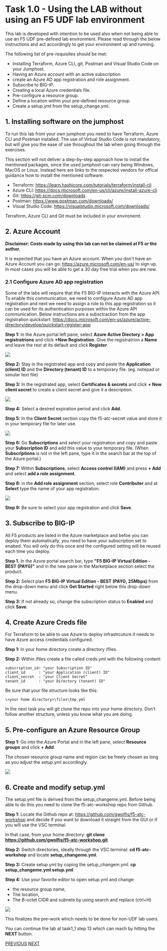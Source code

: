 # Task 1.0 - Using the LAB without using an F5 UDF lab environment

This lab is developed with intention to be used also when not being able to use an F5 UDF pre-defined lab environment. Please read through the below instructions and act accordingly to get your environment up and running.

The following list of pre-requisites should be met:
 * Installing Terraform, Azure CLI, git, Postman and Visual Studio Code on your Jumphost.
 * Having an Azure account with an active subscription
 * create an Azure AD app registration and role assignment.
 * Subscribe to BIG-IP.
 * Creating a local Azure credentials file. 
 * Pre-configure a resource group.
 * Define a location within your pre-defined resource group.
 * Create a setup.yml from the setup_change.yml.

## 1. Installing software on the jumphost

To run this lab from your own jumphost you need to have Terraform, Azure CLI and Postman installed. The use of Virtual Studio Code is not mandatory, but will give you the ease of use throughout the lab when going through the exercises.

This section will not deliver a step-by-step approach how to install the mentioned packages, since the used jumphost can vary being Windows, MacOS or Linux. Instead here are links to the respected vendors for offical guidance how to install the mentioned software:
 * Terraform: https://learn.hashicorp.com/tutorials/terraform/install-cli
 * Azure CLI: https://docs.microsoft.com/en-us/cli/azure/install-azure-cli
 * Git: https://git-scm.com/downloads
 * Postman: https://www.postman.com/downloads/
 * Visual Studio Code: https://visualstudio.microsoft.com/downloads/

Terraform, Azure CLI and Git must be included in your environemt.

## 2. Azure Account

**Disclaimer: Costs made by using this lab can not be claimed at F5 or the author.**

It is expected that you have an Azure account. When you don't have an Azure Account you can go: https://azure.microsoft.com/en-us/ to sign up. In most cases you will be able to get a 30 day free trial when you are new.


### 2.1 Configure Azure AD app registration
Some of the labs will require that the F5 BIG-IP interacts with the Azure API. To enable this communication, we need to configure Azure AD app registration and next we need to assign a role to this app registration so it can be used for its authentication purposes within the Azure API communication.
Below instructions are a subsctraction from the app registration quickstart: https://docs.microsoft.com/en-us/azure/active-directory/develop/quickstart-register-app

**Step 1:** In the Azure portal left pane, select **Azure Active Diectory > App registratrions** and click **+New Registration**. Give the registratrion a **Name** and leave the rest at its default and click **Register**.

![](../png/module1/task1_0_p1.png)

**Step 2:** Stay in the registrated app and copy and paste the **Application (client) ID** and the **Directory (tenant) ID** to a temporary file. (eg. notepad or simular text file)

**Step 3:** In the registrated app, select **Certificates & secrets** and click **+ New client secret** to create a client secret and give it a description.

![](../png/module1/task1_0_p2.png)

**Step 4:** Select a desired expiration period and click **Add**.

**Step 5:** In the **Client Secret** section copy the f5-atc-secret value and store it in your temporary file for later use.

![](../png/module1/task1_0_p3.png)

**Step 6:** Go **Subscriptions** and select your registration and copy and paste your **Subscription ID** and add this value to your temporary file. (When **Subscriptions** is not in the left pane, type it in the search bar at the top of the Azure portal.)

**Step 7:** Within **Subscriptions**, select **Access control (IAM)** and press **+ Add** and select **add a role assignment**.

**Step 8:** in the **Add role assignment** section, select role **Contributer** and at **Select** type the name of your app registration. 


![](../png/module1/task1_0_p4.png)

**Step 9:** Be sure to select your app registration and click **Save**.

## 3. Subscribe to BIG-IP
All F5 products are listed in the Azure marketplace and befoe you can deploy them automatically, you need to have your subscription set to enabed. You will only do this once and the configured setting will be reused each time you deploy.

**Step 1.** In the Azure portal search bar, type **"F5 BIG-IP Virtual Edition - BEST (PAYG)"** and in the new pane in the Marketplace section select the product.

**Step 2:** Select plan **F5 BIG-IP Virtual Edition - BEST (PAYG, 25Mbps)** from the drop-down menu and click **Get Started** right below this drop-down menu.

**Step 3:** If not already so, change the subscription status to **Enabled** and click **Save**.

## 4. Create Azure Creds file
For Terraform to be able to use Azure to deploy infrastrcuture it needs to have Azure access credentials configured.

**Step 1:** In your home directory create a directory /files.

**Step 2:** Within /files create a file called creds.yml with the following content:

```
subscription_id: "your Subscription ID"
client_id      : "your Application (client) ID"
client_secret  : "your Client Secret"
tenant_id      : "your Directory (tenant) ID"
```

Be sure that your file structure looks like this:

```
\<your home directory>\files\tmp.yml
```

In the next task you will git clone the repo into your home directory. Don't follow another structure, unless you know what you are doing.

## 5. Pre-configure an Azure Resource Group

**Step 1:** Go into the Azure Portal and in the left pane, select **Resource groups** and click **+ Add**.

The chosen resource group name and region can be freely chosen as long as you adjust the setup.yml accordingly.

![](../png/module1/task1_0_p5.png)

## 6. Create and modify setup.yml
The setup.yml file is derived from the setup_changeme.yml. Before being able to do this you need to clone the f5-atc-workshop repo from Github.

**Step 1:** Locate the Github repo at: https://github.com/gwolfis/f5-atc-workshop and decide if you want to download it straight from the GUI or if you will use the VSC terminal.

In that case, from your home directory: **git clone https://github.com/gwolfis/f5-atc-workshop.git**

**Step 2:** Switch directories, ideally through the VSC terminal:  **cd f5-atc-workshop** and locate **setup_changeme.yml**.

**Step 3:** Create setup.yml by coping the setup_changem.yml. **cp setup_changeme.yml setup.yml**

**Step 4:** Use your favorite editor to open setup.yml and change:
 * the resource group name,
 * The location,
 * The B-octet CIDR and subnets by using search and replace (ctrl+H)

![](../png/module1/task1_0_p6.png)

This finalizes the pre-work which needs to be done for non-UDF lab users.

You can continue the lab at task1_1 step 13 which can reach by hitting the **NEXT** button.

[PREVIOUS](module1.md)      [NEXT](task1_1.md)